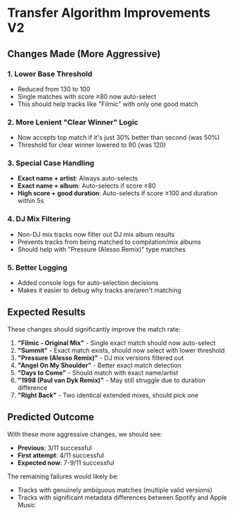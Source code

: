 # Transfer Algorithm Improvements V2

## Changes Made (More Aggressive)

### 1. Lower Base Threshold
- Reduced from 130 to 100
- Single matches with score ≥80 now auto-select
- This should help tracks like "Filmic" with only one good match

### 2. More Lenient "Clear Winner" Logic  
- Now accepts top match if it's just 30% better than second (was 50%)
- Threshold for clear winner lowered to 90 (was 120)

### 3. Special Case Handling
- **Exact name + artist**: Always auto-selects
- **Exact name + album**: Auto-selects if score ≥80
- **High score + good duration**: Auto-selects if score ≥100 and duration within 5s

### 4. DJ Mix Filtering
- Non-DJ mix tracks now filter out DJ mix album results
- Prevents tracks from being matched to compilation/mix albums
- Should help with "Pressure (Alesso Remix)" type matches

### 5. Better Logging
- Added console logs for auto-selection decisions
- Makes it easier to debug why tracks are/aren't matching

## Expected Results

These changes should significantly improve the match rate:

1. **"Filmic - Original Mix"** - Single exact match should now auto-select
2. **"Summit"** - Exact match exists, should now select with lower threshold  
3. **"Pressure (Alesso Remix)"** - DJ mix versions filtered out
4. **"Angel On My Shoulder"** - Better exact match detection
5. **"Days to Come"** - Should match with exact name/artist
6. **"1998 (Paul van Dyk Remix)"** - May still struggle due to duration difference
7. **"Right Back"** - Two identical extended mixes, should pick one

## Predicted Outcome

With these more aggressive changes, we should see:
- **Previous**: 3/11 successful
- **First attempt**: 4/11 successful  
- **Expected now**: 7-9/11 successful

The remaining failures would likely be:
- Tracks with genuinely ambiguous matches (multiple valid versions)
- Tracks with significant metadata differences between Spotify and Apple Music